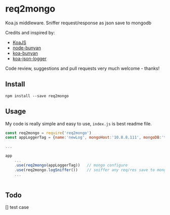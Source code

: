 req2mongo
===============

Koa.js middleware. Sniffer request/response as json save to mongodb

Credits and inspired by:

* [KoaJS](https://github.com/koajs)
* [node-bunyan](https://github.com/trentm/node-bunyan)
* [koa-bunyan](https://github.com/ivpusic/koa-bunyan)
* [koa-json-logger](https://github.com/rudijs/koa-json-logger)


Code review, suggestions and pull requests very much welcome - thanks!

## Install 

`npm install --save req2mongo`

## Usage 

My code is really simple and easy to use, `index.js` is best readme file.


```javascript
const req2mongo = require('req2mongo')
const appLoggerTag = {name:'newLog', mongoHost:'10.8.8.111', mongoDB:'testLog', mongoPort:27017, mongoCollection:'logs'}

...

app
    ...
    .use(req2mongo(appLoggerTag))   // mongo configure
    .use(req2mongo.logSniffer())    // sniffer any req/res save to mongo
    ...
    
```

## Todo

[] test case
